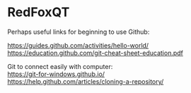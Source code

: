 # RedFoxQT

Perhaps useful links for beginning to use Github:

https://guides.github.com/activities/hello-world/  
https://education.github.com/git-cheat-sheet-education.pdf  
  
Git to connect easily with computer:  
https://git-for-windows.github.io/  
https://help.github.com/articles/cloning-a-repository/
